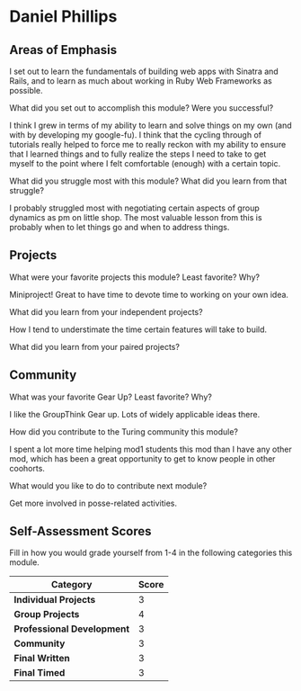 # Daniel Phillips

## Areas of Emphasis

I set out to learn the fundamentals of building web apps with
Sinatra and Rails, and to learn as much about working in Ruby Web Frameworks
as possible.

What did you set out to accomplish this module? Were you successful?

I think I grew in terms of my ability to learn and solve things on my own (and
with by developing my google-fu). I think that the cycling through of tutorials
really helped to force me to really reckon with my ability to ensure that
I learned things and to fully realize the steps I need to take to get myself to
the point where I felt comfortable (enough) with a certain topic.


What did you struggle most with this module? What did you learn from that struggle?

I probably struggled most with negotiating certain aspects of group dynamics as pm on little shop. The most valuable
lesson from this is probably when to let things go and when to address things.

## Projects

What were your favorite projects this module? Least favorite? Why?

Miniproject! Great to have time to devote time to working on your own idea.

What did you learn from your independent projects?

How I tend to understimate the time certain features will take to build.

What did you learn from your paired projects?

## Community

What was your favorite Gear Up? Least favorite? Why?

I like the GroupThink Gear up. Lots of widely applicable ideas there.

How did you contribute to the Turing community this module?

I spent a lot more time helping mod1 students this mod than I have any other mod, which has been a great opportunity
to get to know people in other coohorts.

What would you like to do to contribute next module?

Get more involved in posse-related activities.

## Self-Assessment Scores

Fill in how you would grade yourself from 1-4 in the following categories this module.

| Category                     | Score |
| -----------------------------| ----- |
| **Individual Projects**      |   3  |
| **Group Projects**           |   4   |
| **Professional Development** |   3   |
| **Community**                |   3   |
| **Final Written**            |   3   |
| **Final Timed**              |   3   |
